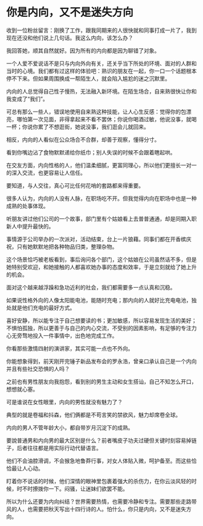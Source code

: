# 你是内向，又不是迷失方向

收到一位粉丝留言：刚换了工作，跟我同期来的人很快就和同事打成一片了，我到现在还没和他们说上几句话。我这么内向，该怎么办？ 

我回答她，顺其自然就好。因为所有的内向都是因为聊错了对象。 

一个人爱不爱说话不是只与内向外向有关，还关乎当下所处的环境、面对的人群和当时的心境。我们都有过这样的体验吧：熟识的朋友在一起，你一口一个话题根本停不下来。但如果周围换成一帮陌生人，就会陷入尴尬的迷之沉默里。 

内向的人总觉得自己性子慢热，无法融入新环境。在陌生场合，自来熟很快让你和我变成了“我们”。 

可总有那么一些人，错误地使用自来熟这种技能，让人心生反感：觉得你的包漂亮，哪怕第一次见面，非得拿起来不看不罢休；你说你喝酒过敏，他说没事，就喝一杯；你说你累了不想逛街，她说没事，我们逛会儿就回来。 

相反，内向的人看似在公众场合不合群，却善于观察，懂得分寸。 

看到你嘴边沾了食物默默递给你纸巾；别人失误的时候不会跟着瞎起哄。 

在交友方面，内向性格的人，他们温柔细腻，更富同理心，所以他们更擅长一对一的深入交流，也更容易让人信任。 

要知道，与人交往，真心可比任何花哨的套路都来得重要。 

很多人认为，内向的人没有人脉，在职场吃不开。但我觉得内向在职场中也是一种成熟的处事体现。 

听朋友讲过他们公司的一个故事，部门里有个姑娘看上去普普通通，却是同期入职新人中提升最快的。 

事情源于公司举办的一次派对，活动结束，台上一片狼藉。同事们都在开香槟庆祝，只有她默默地把各种物品归类，整理杂物。 

这个场景恰巧被老板看到，事后询问各个部门，这个姑娘在公司虽然话不多，但是她特别受欢迎，和她接触的人都喜欢她办事的态度和效率，于是立刻就给了她上升的机会。 

面对这个越来越浮躁和急功近利的社会，我们都需要多一点认真和沉稳。 

如果说性格外向的人像太阳能电池，能随时充电；那内向的人就好比充电电池，独处就是他们充电的最好方式。 

喜好安静，所以能专注于自己想要读的书；更加敏感，所以容易发现生活的美好；不惧怕孤独，所以更善于与自己的内心交流，不受别的因素影响，有足够的专注力心无旁骛地投入一件事情中，出色地完成工作。 

你看那些激情四射的演讲家，其实可能一点也不外向。 

你能想象得到，前天刚开完锤子新品发布会的罗永浩，曾亲口承认自己是一个内向并且有些社交恐惧的人吗？ 

之前也有男性朋友向我抱怨，看到别的男生主动和女生搭讪，自己不知怎么开口，想想就心塞。 

可是谁说在女性眼里，内向的男性就没有魅力了？ 

典型的就是卷福和抖森，他们俩都是不苟言笑的禁欲风，魅力却席卷全球。 

内向的男人不管年龄大小，都自带岁月沉淀下的成熟。 

要說普通男和内向男的最大区别是什么？前者嘴皮子功夫过硬但关键时刻容易掉链子，后者往往都是用实际行动代替语言。 

他们不会油腔滑调，不会猴急地鲁莽行事，对女人体贴入微，呵护备至。而这些恰恰最让人心动。 

盯着你不说话的时候，他们深情的眼神里包裹着强大的杀伤力，在你云淡风轻的时候，时不时撩拨你一下。闷骚，让迷妹们欲罢不能。 

所以为什么还要为内向纠结？世界需要热情，也需要冷静和专注。需要那些走路带风的人，也需要把秋天写出十四行诗的人。怕什么，你只是内向，又不是迷失方向。